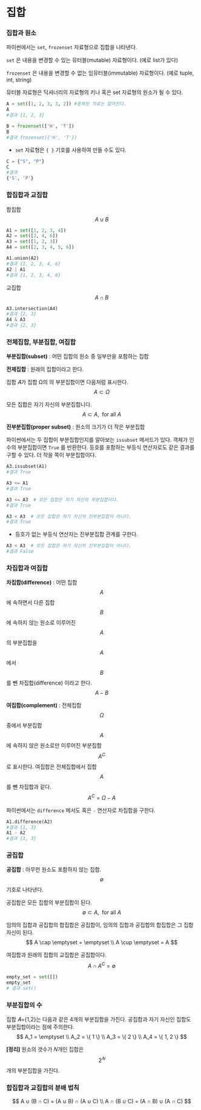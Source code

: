 <script> MathJax.Hub.Queue(["Typeset",MathJax.Hub]); </script>

# 집합

### 집합과 원소

파이썬에서는 `set`, `frozenset` 자료형으로 집합을 나타낸다.

`set` 은 내용을 변경할 수 있는 뮤터블(mutable) 자료형이다. (예로 list가 있다)

`frozenset` 은 내용을 변경할 수 없는 임뮤터블(immutable) 자료형이다. (예로 tuple, int, string)

뮤터블 자료형은 딕셔너리의 자료형의 키나 혹은 set 자료형의 원소가 될 수 있다. 

~~~python
A = set([1, 2, 3, 3, 2]) #중복된 자료는 없어진다.
A
#결과 {1, 2, 3}
~~~

~~~python
B = frozenset(['H', 'T'])
B
#결과 frozenset({'H', 'T'})
~~~

- `set` 자료형은 `{ }` 기호를 사용하여 만들 수도 있다.

~~~python
C = {"S", "P"}
C
#결과
{'S', 'P'}
~~~

### 합집합과 교집합

합집합 $$A \cup B $$

~~~python
A1 = set([1, 2, 3, 4])
A2 = set([2, 4, 6])
A3 = set([1, 2, 3])
A4 = set([2, 3, 4, 5, 6]) 
~~~

~~~python
A1.union(A2)
#결과 {1, 2, 3, 4, 6}
A2 | A1
#결과 {1, 2, 3, 4, 6}
~~~

교집합 $$A \cap B $$

~~~python
A3.intersection(A4)
#결과 {2, 3}
A4 & A3
#결과 {2, 3}
~~~

### 전체집합, 부분집합, 여집합

**부분집합(subset)** : 어떤 집합의 원소 중 일부만을 포함하는 집합

**전제집합** : 원래의 집합이라고 한다. 

집합 𝐴가 집합 Ω의 의 부분집합이면 다음처럼 표시한다. $$A \subset \Omega $$ 

모든 집합은 자기 자신의 부분집합니다. $$A \subset A, \;\text{ for all } A$$

**진부분집합(proper subset)** : 원소의 크기가 더 작은 부분집합

파이썬에서는 두 집합이 부분집합인지를 알아보는 `issubset` 메서드가 있다. 객체가 인수의 부분집합이면 `True` 를 반환한다. 등호를 포함하는 부등식 연산자로도 같은 결과를 구할 수 있다. 더 작을 쪽이 부분집합이다. 

~~~python
A3.issubset(A1)
#결과 True
~~~

~~~python
A3 <= A1
#결과 True
~~~

~~~python
A3 <= A3  # 모든 집합은 자기 자신의 부분집합이다.
#결과 True
~~~

~~~python
A3 < A3  # 모든 집합은 자기 자신의 진부분집합이 아니다.
#결과 True
~~~

- 등호가 없는 부등식 연산자는 진부분집합 관계를 구한다.

~~~python
A3 < A3  # 모든 집합은 자기 자신의 진부분집합이 아니다.
#결과 False
~~~

### 차집합과 여집합

**차집합(difference)** : 어떤 집합 $$A$$ 에 속하면서 다른 집합 $$B$$ 에 속하지 않는 원소로 이루어진 $$A$$ 의 부분집합을 $$A$$ 에서 $$B$$ 를 뺀 차집합(difference) 이라고 한다. $$A - B$$

**여집합(complement)** : 전체집합 $$\Omega$$ 중에서 부분집합 $$A$$ 에 속하지 않은 원소로만 이루어진 부분집합 $$A^C$$ 로 표시한다. 여집합은 전체집합에서 집합 $$A$$ 를 뺀 차집합과 같다. $$A^C = \Omega - A$$ 

파이썬에서는 `difference` 메서도 혹은 `-` 연산자로 차집합을 구한다.

~~~python
A1.difference(A2)
#결과 {1, 3}
A1 - A2
#결과 {1, 3}
~~~

### 공집합

**공집합** : 아무런 원소도 포함하지 않는 집합.  $$\emptyset$$ 기호로 나타낸다. 

공집합은 모든 집합의 부분집합이 된다. 
$$
\emptyset \subset A, \;\text{ for all } A
$$

임의의 집합과 공집합의 합집합은 공집합이, 임의의 집합과 공집합의 합집합은 그 집합 자신이 된다.
$$
A \cap \emptyset = \emptyset  \\
A \cup \emptyset = A
$$

여집합과 원래의 집합의 교집합은 공집합이다.
$$
A \cap A^C = \emptyset
$$

~~~python
empty_set = set([])
empty_set
# 결과 set()
~~~

### 부분집합의 수

집합 𝐴={1,2}는 다음과 같은 4개의 부분집합을 가진다. 공집합과 자기 자신인 집합도 부분집합이라는 점에 주의한다.
$$
A_1 = \emptyset \\
A_2 = \{ 1 \} \\
A_3 = \{ 2 \} \\
A_4 = \{ 1, 2 \}
$$

**[정리]** 원소의 갯수가 𝑁개인 집합은 $$2^𝑁$$개의 부분집합을 가진다.

### 합집합과 교집합의 분배 법칙

$$
A ∪ (B ∩ C) = (A ∪ B) ∩ (A ∪ C) \\
A ∩ (B ∪ C) = (A ∩ B) ∪ (A ∩ C)
$$


